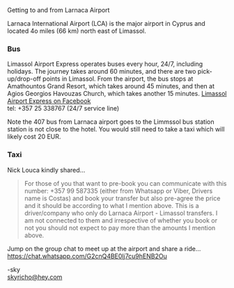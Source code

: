 Getting to and from Larnaca Airport

Larnaca International Airport (LCA) is the major airport in Cyprus and located 4o miles (66 km) north east of Limassol.


### Bus
Limassol Airport Express operates buses every hour, 24/7, including holidays. The journey takes around 60 minutes, and 
there are two pick-up/drop-off points in Limassol. From the airport, the bus stops at Amathountos Grand Resort, which 
takes around 45 minutes, and then at Agios Georgios Havouzas Church, which takes another 15 minutes.
[Limassol Airport Express on Facebook](https://en-gb.facebook.com/limassolairportexpress/)  
tel: +357 25 338767 (24/7 service line)  

Note the 407 bus from Larnaca airport goes to the Limmssol bus station station is not  close to the hotel. You would 
still need to take a taxi which will likely cost 20 EUR.

### Taxi
Nick Louca kindly shared...
> For those of you that want to pre-book you can communicate with this number: +357 99 587335 (either from Whatsapp or 
> Viber, Drivers name is Costas) and book your transfer but also pre-agree the price and it should be according to what 
> I mention above. This is a driver/company who only do Larnaca Airport - Limassol transfers. I am not connected to 
> them and irrespective of whether you book or not you should not expect to pay more than the amounts I mention above.


Jump on the group chat to meet up at the airport and share a ride...  
https://chat.whatsapp.com/G2cnQ4BE0lj7cu9hENB2Ou

-sky  
skyricho@hey.com

